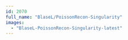 ```yaml
---
id: 2070
full_name: "BlaseL/PoissonRecon-Singularity"
images: 
  - "BlaseL-PoissonRecon-Singularity-latest"
---
```

